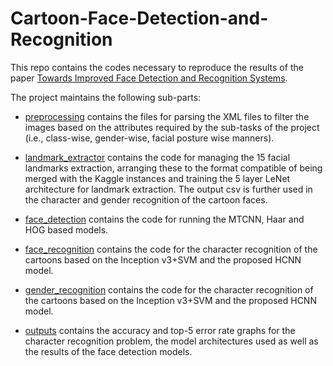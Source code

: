 # Cartoon-Face-Detection-and-Recognition

This repo contains the codes necessary to reproduce the results of the paper [Towards Improved Face Detection and Recognition Systems](https://arxiv.org/abs/1804.01753).

The project maintains the following sub-parts:

- [preprocessing](https://github.com/Saurav0074/Cartoon-Face-Detection-and-Recognition/tree/master/preprocessing) contains the files for parsing the XML files to filter the images based on the attributes required by the sub-tasks of the project (i.e., class-wise, gender-wise, facial posture wise manners).

- [landmark_extractor](https://github.com/Saurav0074/Cartoon-Face-Detection-and-Recognition/tree/master/landmark_extractor) contains the code for managing the 15 facial landmarks extraction, arranging these to the format compatible of being merged with the Kaggle instances and training the 5 layer LeNet architecture for landmark extraction. The output csv is further used in the character and gender recognition of the cartoon faces.

- [face_detection](https://github.com/Saurav0074/Cartoon-Face-Detection-and-Recognition/tree/master/face_detection) contains the code for running the MTCNN, Haar and HOG based models.

- [face_recognition](https://github.com/Saurav0074/Cartoon-Face-Detection-and-Recognition/tree/master/face_recognition) contains the code for the character recognition of the cartoons based on the Inception v3+SVM and the proposed HCNN model.

- [gender_recognition](https://github.com/Saurav0074/Cartoon-Face-Detection-and-Recognition/tree/master/gender_recognition) contains the code for the character recognition of the cartoons based on the Inception v3+SVM and the proposed HCNN model.

- [outputs](https://github.com/Saurav0074/Cartoon-Face-Detection-and-Recognition/tree/master/outputs) contains the accuracy and top-5 error rate graphs for the character recognition problem, the model architectures used as well as the results of the face detection models.
